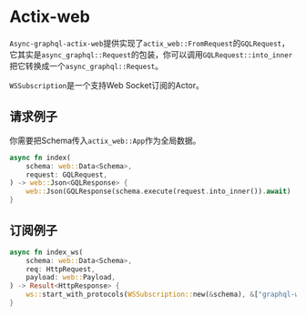 # Actix-web

`Async-graphql-actix-web`提供实现了`actix_web::FromRequest`的`GQLRequest`，它其实是`async_graphql::Request`的包装，你可以调用`GQLRequest::into_inner`把它转换成一个`async_graphql::Request`。

`WSSubscription`是一个支持Web Socket订阅的Actor。

## 请求例子

你需要把Schema传入`actix_web::App`作为全局数据。

```rust
async fn index(
    schema: web::Data<Schema>,
    request: GQLRequest,
) -> web::Json<GQLResponse> {
    web::Json(GQLResponse(schema.execute(request.into_inner()).await)
}

```

## 订阅例子

```rust
async fn index_ws(
    schema: web::Data<Schema>,
    req: HttpRequest,
    payload: web::Payload,
) -> Result<HttpResponse> {
    ws::start_with_protocols(WSSubscription::new(&schema), &["graphql-ws"], &req, payload)
}
```
